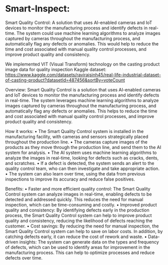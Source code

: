 # Smart-Inspect: 
Smart Quality Control: A solution that uses AI-enabled cameras and IoT devices to monitor the manufacturing process and identify defects in real-time. The system 
could use machine learning algorithms to analyze images captured by cameras  throughout the manufacturing process, and automatically flag any defects or 
anomalies. This would help to reduce the time and cost associated with manual quality control processes, and improve product quality and consistency.

We implemented VIT (Visual Transform) technology on the casting product image data for quality inspection Kaggle dataset: 
https://www.kaggle.com/datasets/ravirajsinh45/real-life-industrial-dataset-of-casting-product?datasetId=487456&sortBy=voteCount

Overview: Smart Quality Control is a solution that uses AI-enabled cameras and IoT devices to monitor the manufacturing process and identify defects in real-time. The system leverages machine learning algorithms to analyze images captured by cameras throughout the manufacturing process, and automatically flag any defects or anomalies. This helps to reduce the time and cost associated with manual quality control processes, and improve product quality and consistency.

How it works:
•	The Smart Quality Control system is installed in the manufacturing facility, with cameras and sensors strategically placed throughout the production line.
•	The cameras capture images of the products as they move through the production line, and send them to the AI system for analysis.
•	The AI system uses machine learning algorithms to analyze the images in real-time, looking for defects such as cracks, dents, and scratches.
•	If a defect is detected, the system sends an alert to the quality control team, who can then investigate and take appropriate action.
•	The system can also learn over time, using the data from previous inspections to improve its accuracy and reduce false positives.

Benefits:
•	Faster and more efficient quality control: The Smart Quality Control system can analyze images in real-time, enabling defects to be detected and addressed quickly. This reduces the need for manual inspection, which can be time-consuming and costly.
•	Improved product quality and consistency: By identifying defects early in the production process, the Smart Quality Control system can help to improve product quality and consistency, reducing the likelihood of defects reaching the customer.
•	Cost savings: By reducing the need for manual inspection, the Smart Quality Control system can help to save on labor costs. In addition, by catching defects early, it can reduce the cost of rework and waste.
•	Data-driven insights: The system can generate data on the types and frequency of defects, which can be used to identify areas for improvement in the manufacturing process. This can help to optimize processes and reduce defects over time.
